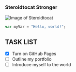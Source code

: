 ### Steroidtocat Stronger
![Image of Steroidtocat](https://octodex.github.com/images/steroidtocat.png)

``` javascript
var myVar = "Hello, world!";
```

## TASK LIST
- [X] Turn on GitHub Pages
- [ ] Outline my portfolio
- [ ] Introduce myself to the world
